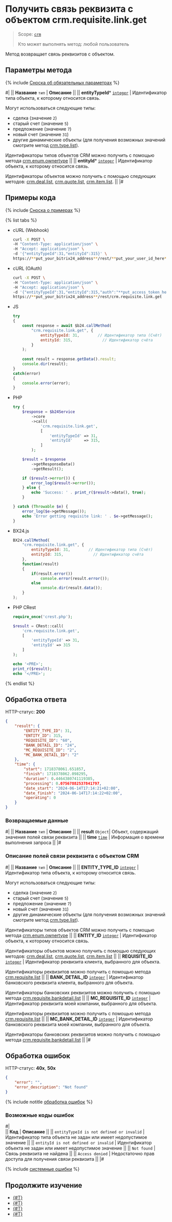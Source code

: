 # Получить связь реквизита с объектом crm.requisite.link.get

> Scope: [`crm`](../../../scopes/permissions.md)
>
> Кто может выполнять метод: любой пользователь

Метод возвращает связь реквизитов с объектом.

## Параметры метода

{% include [Сноска об обязательных параметрах](../../../../_includes/required.md) %}

#|
|| **Название**
`тип` | **Описание** ||
|| **entityTypeId***
[`integer`](../../../data-types.md) | 
Идентификатор типа объекта, к которому относится связь.

Могут использоваться следующие типы:
- сделка (значение `2`)
- старый счет (значение `5`)
- предложение (значение `7`)
- новый счет (значение `31`)
- другие динамические объекты (для получения возможных значений смотрите метод [crm.type.list](../../universal/user-defined-object-types/crm-type-list.md)).

Идентификаторы типов объектов CRM можно получить с помощью метода [crm.enum.ownertype](../../auxiliary/enum/crm-enum-owner-type.md) 
||
|| **entityId***
[`integer`](../../../data-types.md) | Идентификатор объекта, к которому относится связь. 

Идентификаторы объектов можно получить с помощью следующих методов: [crm.deal.list](../../deals/crm-deal-list.md), [crm.quote.list](../../quote/crm-quote-list.md), [crm.item.list](../../universal/crm-item-list.md). ||
|#

## Примеры кода

{% include [Сноска о примерах](../../../../_includes/examples.md) %}

{% list tabs %}

- cURL (Webhook)

    ```bash
    curl -X POST \
    -H "Content-Type: application/json" \
    -H "Accept: application/json" \
    -d '{"entityTypeId":31,"entityId":315}' \
    https://**put_your_bitrix24_address**/rest/**put_your_user_id_here**/**put_your_webhook_here**/crm.requisite.link.get
    ```

- cURL (OAuth)

    ```bash
    curl -X POST \
    -H "Content-Type: application/json" \
    -H "Accept: application/json" \
    -d '{"entityTypeId":31,"entityId":315,"auth":"**put_access_token_here**"}' \
    https://**put_your_bitrix24_address**/rest/crm.requisite.link.get
    ```

- JS


    ```js
    try
    {
    	const response = await $b24.callMethod(
    		"crm.requisite.link.get", {
    			entityTypeId: 31,        // Идентификатор типа (Счёт)
    			entityId: 315,             // Идентификатор счёта
    		}
    	);
    	
    	const result = response.getData().result;
    	console.dir(result);
    }
    catch(error)
    {
    	console.error(error);
    }
    ```

- PHP


    ```php
    try {
        $response = $b24Service
            ->core
            ->call(
                'crm.requisite.link.get',
                [
                    'entityTypeId' => 31,
                    'entityId'     => 315,
                ]
            );
    
        $result = $response
            ->getResponseData()
            ->getResult();
    
        if ($result->error()) {
            error_log($result->error());
        } else {
            echo 'Success: ' . print_r($result->data(), true);
        }
    
    } catch (Throwable $e) {
        error_log($e->getMessage());
        echo 'Error getting requisite link: ' . $e->getMessage();
    }
    ```

- BX24.js

    ```js
    BX24.callMethod(
        "crm.requisite.link.get", {
            entityTypeId: 31,        // Идентификатор типа (Счёт)
            entityId: 315,             // Идентификатор счёта
        },
        function(result)
        {
            if(result.error())
                console.error(result.error());
            else
                console.dir(result.data());
        }
    );
    ```

- PHP CRest

    ```php
    require_once('crest.php');

    $result = CRest::call(
        'crm.requisite.link.get',
        [
            'entityTypeId' => 31,
            'entityId' => 315
        ]
    );

    echo '<PRE>';
    print_r($result);
    echo '</PRE>';
    ```

{% endlist %}

## Обработка ответа

HTTP-статус: **200**

```json
{
    "result": {
        "ENTITY_TYPE_ID": 31,
        "ENTITY_ID": 315,
        "REQUISITE_ID": "60",
        "BANK_DETAIL_ID": "24",
        "MC_REQUISITE_ID": "2",
        "MC_BANK_DETAIL_ID": "2"
    },
    "time": {
        "start": 1718378061.651857,
        "finish": 1718378062.098295,
        "duration": 0.4464380741119385,
        "processing": 0.07567882537841797,
        "date_start": "2024-06-14T17:14:21+02:00",
        "date_finish": "2024-06-14T17:14:22+02:00",
        "operating": 0
    }
}
```

### Возвращаемые данные

#|
|| **Название**
`тип` | **Описание** ||
|| **result**
`Object`| Объект, содержащий значения полей связи реквизита ||
|| **time**
[`time`](../../../data-types.md) | Информация о времени выполнения запроса ||
|#

### Описание полей связи реквизита с объектом CRM

#|
|| **Название**
`тип` | **Описание** ||
|| **ENTITY_TYPE_ID**
[`integer`](../../../data-types.md) | Идентификатор типа объекта, к которому относится связь.

Могут использоваться следующие типы:
- сделка (значение `2`)
- старый счет (значение `5`)
- предложение (значение `7`)
- новый счет (значение `31`)
- другие динамические объекты (для получения возможных значений смотрите метод [crm.type.list](../../universal/user-defined-object-types/crm-type-list.md)).

Идентификаторы типов объектов CRM можно получить с помощью метода [crm.enum.ownertype](../../auxiliary/enum/crm-enum-owner-type.md) 
||
|| **ENTITY_ID**
[`integer`](../../../data-types.md) | Идентификатор объекта, к которому относится связь. 

Идентификаторы объектов можно получить с помощью следующих методов: [crm.deal.list](../../deals/crm-deal-list.md), [crm.quote.list](../../quote/crm-quote-list.md), [crm.item.list](../../universal/crm-item-list.md) ||
|| **REQUISITE_ID**
[`integer`](../../../data-types.md) | Идентификатор реквизита клиента, выбранного для объекта. 

Идентификаторы реквизитов можно получить с помощью метода [crm.requisite.list](../universal/crm-requisite-list.md) ||
|| **BANK_DETAIL_ID**
[`integer`](../../../data-types.md) | Идентификатор банковского реквизита клиента, выбранного для объекта.

Идентификаторы банковских реквизитов можно получить с помощью метода [crm.requisite.bankdetail.list](../bank-detail/crm-requisite-bank-detail-list.md) ||
|| **MC_REQUISITE_ID**
[`integer`](../../../data-types.md) | Идентификатор реквизита моей компании, выбранного для объекта. 

Идентификаторы реквизитов можно получить с помощью метода [crm.requisite.list](../universal/crm-requisite-list.md) ||
|| **MC_BANK_DETAIL_ID**
[`integer`](../../../data-types.md) | Идентификатор банковского реквизита моей компании, выбранного для объекта. 

Идентификаторы банковских реквизитов можно получить с помощью метода [crm.requisite.bankdetail.list](../bank-detail/crm-requisite-bank-detail-list.md) ||
|#

## Обработка ошибок

HTTP-статус: **40x**, **50x**

```json
{
    "error": "",
    "error_description": "Not found"
}
```

{% include notitle [обработка ошибок](../../../../_includes/error-info.md) %}

### Возможные коды ошибок

#|  
|| **Код** | **Описание** ||
|| `entityTypeId is not defined or invalid` | Идентификатор типа объекта не задан или имеет недопустимое значение ||
|| `entityId is not defined or invalid` | Идентификатор объекта не задан или имеет недопустимое значение ||
|| `Not found` | Связь реквизита не найдена ||
|| `Access denied` | Недостаточно прав доступа для получения связи реквизита ||
|#

{% include [системные ошибки](../../../../_includes/system-errors.md) %}

## Продолжите изучение

- [{#T}](./crm-requisite-link-register.md)
- [{#T}](./crm-requisite-link-list.md)
- [{#T}](./crm-requisite-link-unregister.md)
- [{#T}](./crm-requisite-link-fields.md)